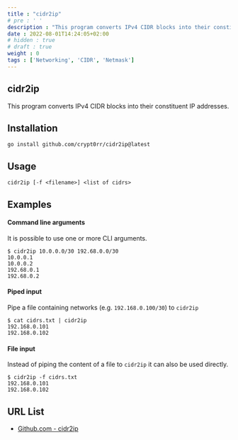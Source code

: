 ```yaml
---
title : "cidr2ip"
# pre : ' '
description : "This program converts IPv4 CIDR blocks into their constituent IP addresses."
date : 2022-08-01T14:24:05+02:00
# hidden : true
# draft : true
weight : 0
tags : ['Networking', 'CIDR', 'Netmask']
---
```


## cidr2ip

This program converts IPv4 CIDR blocks into their constituent IP addresses.

## Installation

```plain
go install github.com/crypt0rr/cidr2ip@latest
```

## Usage

```plain
cidr2ip [-f <filename>] <list of cidrs> 
```

## Examples

#### Command line arguments

It is possible to use one or more CLI arguments.

```plain
$ cidr2ip 10.0.0.0/30 192.68.0.0/30
10.0.0.1
10.0.0.2
192.68.0.1
192.68.0.2
```

#### Piped input

Pipe a file containing networks (e.g. `192.168.0.100/30`) to `cidr2ip`

```plain
$ cat cidrs.txt | cidr2ip
192.168.0.101
192.168.0.102
```

#### File input

Instead of piping the content of a file to `cidr2ip` it can also be used directly.

```plain
$ cidr2ip -f cidrs.txt
192.168.0.101
192.168.0.102
```

## URL List

* [Github.com - cidr2ip](https://github.com/crypt0rr/cidr2ip)
